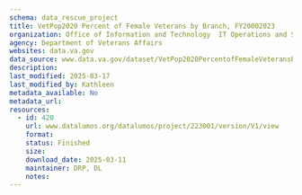 ```yaml
---
schema: data_rescue_project 
title: VetPop2020 Percent of Female Veterans by Branch, FY20002023
organization: Office of Information and Technology  IT Operations and Services (ITOPS)
agency: Department of Veterans Affairs
websites: data.va.gov
data_source: www.data.va.gov/dataset/VetPop2020PercentofFemaleVeteransbyBranchFY/e66kv4c4
description: 
last_modified: 2025-03-17
last_modified_by: Kathleen
metadata_available: No
metadata_url: 
resources:
  - id: 420
    url: www.datalumos.org/datalumos/project/223001/version/V1/view
    format: 
    status: Finished
    size: 
    download_date: 2025-03-11
    maintainer: DRP, DL
    notes: 
---
```


